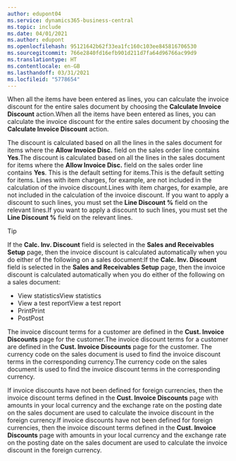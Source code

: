 ```yaml
---
author: edupont04
ms.service: dynamics365-business-central
ms.topic: include
ms.date: 04/01/2021
ms.author: edupont
ms.openlocfilehash: 95121642b62f33ea1fc160c103ee845816706530
ms.sourcegitcommit: 766e2840fd16efb901d211d7fa64d96766ac99d9
ms.translationtype: HT
ms.contentlocale: en-GB
ms.lasthandoff: 03/31/2021
ms.locfileid: "5778654"
---
```

<span data-ttu-id="def9d-101">When all the items have been entered as lines, you can calculate the invoice discount for the entire sales document by choosing the **Calculate Invoice Discount** action.</span><span class="sxs-lookup"><span data-stu-id="def9d-101">When all the items have been entered as lines, you can calculate the invoice discount for the entire sales document by choosing the **Calculate Invoice Discount** action.</span></span>

<span data-ttu-id="def9d-102">The discount is calculated based on all the lines in the sales document for items where the **Allow Invoice Disc.** field on the sales order line contains **Yes**.</span><span class="sxs-lookup"><span data-stu-id="def9d-102">The discount is calculated based on all the lines in the sales document for items where the **Allow Invoice Disc.** field on the sales order line contains **Yes**.</span></span> <span data-ttu-id="def9d-103">This is the default setting for items.</span><span class="sxs-lookup"><span data-stu-id="def9d-103">This is the default setting for items.</span></span> <span data-ttu-id="def9d-104">Lines with item charges, for example, are not included in the calculation of the invoice discount.</span><span class="sxs-lookup"><span data-stu-id="def9d-104">Lines with item charges, for example, are not included in the calculation of the invoice discount.</span></span> <span data-ttu-id="def9d-105">If you want to apply a discount to such lines, you must set the **Line Discount %** field on the relevant lines.</span><span class="sxs-lookup"><span data-stu-id="def9d-105">If you want to apply a discount to such lines, you must set the **Line Discount %** field on the relevant lines.</span></span>  

> [!TIP]
> <span data-ttu-id="def9d-106">If the **Calc. Inv. Discount** field is selected in the **Sales and Receivables Setup** page, then the invoice discount is calculated automatically when you do either of the following on a sales document:</span><span class="sxs-lookup"><span data-stu-id="def9d-106">If the **Calc. Inv. Discount** field is selected in the **Sales and Receivables Setup** page, then the invoice discount is calculated automatically when you do either of the following on a sales document:</span></span>
>
> * <span data-ttu-id="def9d-107">View statistics</span><span class="sxs-lookup"><span data-stu-id="def9d-107">View statistics</span></span>
> * <span data-ttu-id="def9d-108">View a test report</span><span class="sxs-lookup"><span data-stu-id="def9d-108">View a test report</span></span>
> * <span data-ttu-id="def9d-109">Print</span><span class="sxs-lookup"><span data-stu-id="def9d-109">Print</span></span>
> * <span data-ttu-id="def9d-110">Post</span><span class="sxs-lookup"><span data-stu-id="def9d-110">Post</span></span>

<span data-ttu-id="def9d-111">The invoice discount terms for a customer are defined in the **Cust. Invoice Discounts** page for the customer.</span><span class="sxs-lookup"><span data-stu-id="def9d-111">The invoice discount terms for a customer are defined in the **Cust. Invoice Discounts** page for the customer.</span></span> <span data-ttu-id="def9d-112">The currency code on the sales document is used to find the invoice discount terms in the corresponding currency.</span><span class="sxs-lookup"><span data-stu-id="def9d-112">The currency code on the sales document is used to find the invoice discount terms in the corresponding currency.</span></span>

<span data-ttu-id="def9d-113">If invoice discounts have not been defined for foreign currencies, then the invoice discount terms defined in the **Cust. Invoice Discounts** page with amounts in your local currency and the exchange rate on the posting date on the sales document are used to calculate the invoice discount in the foreign currency.</span><span class="sxs-lookup"><span data-stu-id="def9d-113">If invoice discounts have not been defined for foreign currencies, then the invoice discount terms defined in the **Cust. Invoice Discounts** page with amounts in your local currency and the exchange rate on the posting date on the sales document are used to calculate the invoice discount in the foreign currency.</span></span>
